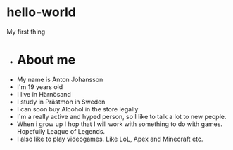 # hello-world
My first thing


+ # About me
+ My name is Anton Johansson
+ I´m 19 years old 
+ I live in Härnösand
+ I study in Prästmon in Sweden
+ I can soon buy Alcohol in the store legally
+ I´m a really active and hyped person, so I like to talk a lot to new people. 
+ When i grow up I hop that I will work with something to do with games. Hopefully League of Legends. 
+ I also like to play videogames. Like LoL, Apex and Minecraft etc. 

